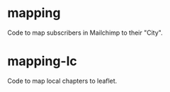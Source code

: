 # mapping
Code to map subscribers in Mailchimp to their "City".

# mapping-lc
Code to map local chapters to leaflet.
